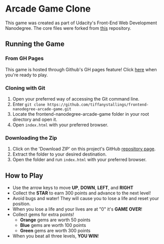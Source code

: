 # Arcade Game Clone
This game was created as part of Udacity's Front-End Web Development Nanodegree. The core files were forked from [this](https://github.com/udacity/frontend-nanodegree-arcade-game) repository.

## Running the Game
### From GH Pages
This game is hosted through Github's GH pages feature!
Click [here](http://tiffanystallings.github.io/frontend-nanodegree-arcade-game) when you're ready to play.

### Cloning with Git
1. Open your preferred way of accessing the Git command line.
2. Enter `git clone https://github.com/tiffanystallings/frontend-nanodegree-arcade-game.git`
3. Locate the frontend-nanodegree-arcade-game folder in your root directory and open it.
4. Open `index.html` with your preferred browser.

### Downloading the Zip
1. Click on the 'Download ZIP' on this project's GitHub [repository page](https://github.com/tiffanystallings/frontend-nanodegree-arcade-game).
2. Extract the folder to your desired destination.
3. Open the folder and run `index.html` with your preferred browser.

## How to Play
* Use the arrow keys to move **UP**, **DOWN**, **LEFT**, and **RIGHT**
* Collect the **STAR** to earn 300 points and advance to the next level!
* Avoid bugs and water! They will cause you to lose a life and reset your position.
* When you lose a life and your lives are at "0" it's **GAME OVER**!
* Collect gems for extra points!
	* **Orange** gems are worth 50 points
	* **Blue** gems are worth 100 points
	* **Green** gems are worth 300 points
* When you beat all three levels, **YOU WIN**!